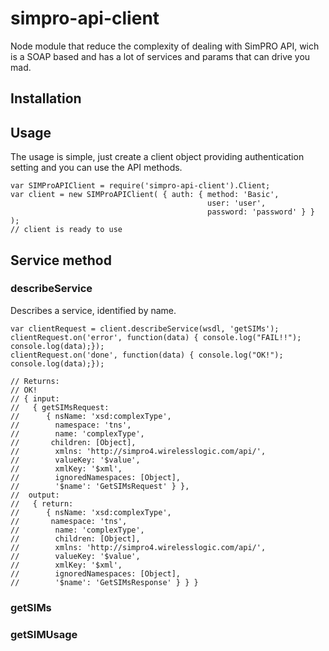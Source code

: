 # simpro-api-client

Node module that reduce the complexity of dealing with SimPRO API, wich is a SOAP based and has a lot of services and params that can drive you mad.

## Installation


## Usage

The usage is simple, just create a client object providing authentication setting and you can use the API methods.

```
var SIMProAPIClient = require('simpro-api-client').Client;
var client = new SIMProAPIClient( { auth: { method: 'Basic', 
                                            user: 'user',
                                            password: 'password' } } );
// client is ready to use
```

## Service method

### describeService

Describes a service, identified by name.


```
var clientRequest = client.describeService(wsdl, 'getSIMs');
clientRequest.on('error', function(data) { console.log("FAIL!!"); console.log(data);});
clientRequest.on('done', function(data) { console.log("OK!"); console.log(data);});

// Returns:
// OK!
// { input: 
//   { getSIMsRequest: 
//      { nsName: 'xsd:complexType',
//        namespace: 'tns',
//        name: 'complexType',
//       children: [Object],
//        xmlns: 'http://simpro4.wirelesslogic.com/api/',
//        valueKey: '$value',
//        xmlKey: '$xml',
//        ignoredNamespaces: [Object],
//        '$name': 'GetSIMsRequest' } },
//  output: 
//   { return: 
//      { nsName: 'xsd:complexType',
//       namespace: 'tns',
//        name: 'complexType',
//        children: [Object],
//        xmlns: 'http://simpro4.wirelesslogic.com/api/',
//        valueKey: '$value',
//        xmlKey: '$xml',
//        ignoredNamespaces: [Object],
//        '$name': 'GetSIMsResponse' } } }

```

### getSIMs

### getSIMUsage
